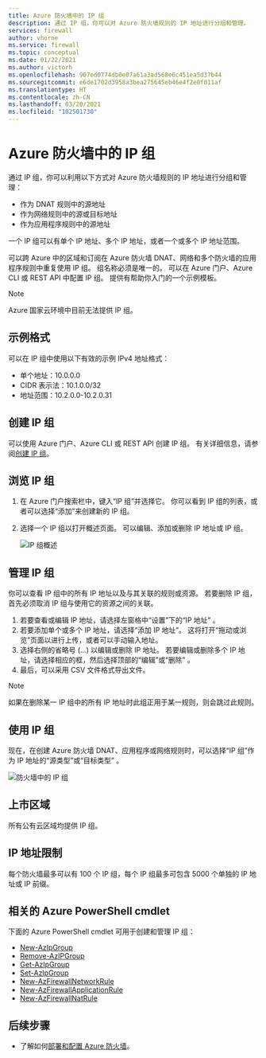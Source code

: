 ```yaml
---
title: Azure 防火墙中的 IP 组
description: 通过 IP 组，你可以对 Azure 防火墙规则的 IP 地址进行分组和管理。
services: firewall
author: vhorne
ms.service: firewall
ms.topic: conceptual
ms.date: 01/22/2021
ms.author: victorh
ms.openlocfilehash: 907ed0774db0e07a61a3ad568e6c451ea5d37b44
ms.sourcegitcommit: e6de1702d3958a3bea275645eb46e4f2e0f011af
ms.translationtype: HT
ms.contentlocale: zh-CN
ms.lasthandoff: 03/20/2021
ms.locfileid: "102501730"
---
```

# <a name="ip-groups-in-azure-firewall"></a>Azure 防火墙中的 IP 组

通过 IP 组，你可以利用以下方式对 Azure 防火墙规则的 IP 地址进行分组和管理：

- 作为 DNAT 规则中的源地址
- 作为网络规则中的源或目标地址
- 作为应用程序规则中的源地址


一个 IP 组可以有单个 IP 地址、多个 IP 地址，或者一个或多个 IP 地址范围。

可以跨 Azure 中的区域和订阅在 Azure 防火墙 DNAT、网络和多个防火墙的应用程序规则中重复使用 IP 组。 组名称必须是唯一的。 可以在 Azure 门户、Azure CLI 或 REST API 中配置 IP 组。 提供有帮助你入门的一个示例模板。

> [!NOTE]
> Azure 国家云环境中目前无法提供 IP 组。

## <a name="sample-format"></a>示例格式

可以在 IP 组中使用以下有效的示例 IPv4 地址格式：

- 单个地址：10.0.0.0
- CIDR 表示法：10.1.0.0/32
- 地址范围：10.2.0.0-10.2.0.31

## <a name="create-an-ip-group"></a>创建 IP 组

可以使用 Azure 门户、Azure CLI 或 REST API 创建 IP 组。 有关详细信息，请参阅[创建 IP 组](create-ip-group.md)。

## <a name="browse-ip-groups"></a>浏览 IP 组
1. 在 Azure 门户搜索栏中，键入“IP 组”并选择它。 你可以看到 IP 组的列表，或者可以选择“添加”来创建新的 IP 组。
2. 选择一个 IP 组以打开概述页面。 可以编辑、添加或删除 IP 地址或 IP 组。

   ![IP 组概述](media/ip-groups/overview.png)

## <a name="manage-an-ip-group"></a>管理 IP 组

你可以查看 IP 组中的所有 IP 地址以及与其关联的规则或资源。 若要删除 IP 组，首先必须取消 IP 组与使用它的资源之间的关联。

1. 若要查看或编辑 IP 地址，请选择左窗格中“设置”下的“IP 地址” 。
2. 若要添加单个或多个 IP 地址，请选择“添加 IP 地址”。 这将打开“拖动或浏览”页面以进行上传，或者可以手动输入地址。
3.    选择右侧的省略号 (…) 以编辑或删除 IP 地址。 若要编辑或删除多个 IP 地址，请选择相应的框，然后选择顶部的“编辑”或“删除” 。
4. 最后，可以采用 CSV 文件格式导出文件。

> [!NOTE]
> 如果在删除某一 IP 组中的所有 IP 地址时此组正用于某一规则，则会跳过此规则。


## <a name="use-an-ip-group"></a>使用 IP 组

现在，在创建 Azure 防火墙 DNAT、应用程序或网络规则时，可以选择“IP 组”作为 IP 地址的“源类型”或“目标类型”  。

![防火墙中的 IP 组](media/ip-groups/fw-ipgroup.png)

## <a name="region-availability"></a>上市区域

所有公有云区域均提供 IP 组。

## <a name="ip-address-limits"></a>IP 地址限制

每个防火墙最多可以有 100 个 IP 组，每个 IP 组最多可包含 5000 个单独的 IP 地址或 IP 前缀。

## <a name="related-azure-powershell-cmdlets"></a>相关的 Azure PowerShell cmdlet

下面的 Azure PowerShell cmdlet 可用于创建和管理 IP 组：

- [New-AzIpGroup](/powershell/module/az.network/new-azipgroup)
- [Remove-AzIPGroup](/powershell/module/az.network/remove-azipgroup)
- [Get-AzIpGroup](/powershell/module/az.network/get-azipgroup)
- [Set-AzIpGroup](/powershell/module/az.network/set-azipgroup)
- [New-AzFirewallNetworkRule](/powershell/module/az.network/new-azfirewallnetworkrule)
- [New-AzFirewallApplicationRule](/powershell/module/az.network/new-azfirewallapplicationrule)
- [New-AzFirewallNatRule](/powershell/module/az.network/new-azfirewallnatrule)

## <a name="next-steps"></a>后续步骤

- 了解如何[部署和配置 Azure 防火墙](tutorial-firewall-deploy-portal.md)。